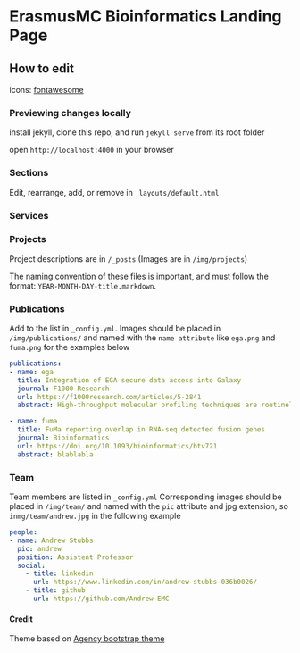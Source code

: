 # ErasmusMC Bioinformatics Landing Page

## How to edit

icons: [fontawesome](http://fontawesome.io/icons/)

### Previewing changes locally

install jekyll, clone this repo, and run `jekyll serve` from its root folder

open `http://localhost:4000` in your browser

### Sections

Edit, rearrange, add, or remove in `_layouts/default.html`

### Services

### Projects

Project descriptions are in `/_posts` (Images are in `/img/projects`)

The naming convention of these files is important, and must follow the format: `YEAR-MONTH-DAY-title.markdown`.

### Publications

Add to the list in `_config.yml`. Images should be placed in `/img/publications/` and named with the `name attribute` like `ega.png` and `fuma.png` for the examples below

```yaml
publications:
- name: ega
  title: Integration of EGA secure data access into Galaxy
  journal: F1000 Research
  url: https://f1000research.com/articles/5-2841
  abstract: High-throughput molecular profiling techniques are routinely generating vast amounts of data for translational medicine studies. Secure access controlled systems are needed to manage, store, transfer and distribute these data due to its personally identifiable nature. The European Genome-phenome Archive (EGA) was created to facilitate access and management to long-term archival of bio-molecular data.

- name: fuma
  title: FuMa reporting overlap in RNA-seq detected fusion genes
  journal: Bioinformatics
  url: https://doi.org/10.1093/bioinformatics/btv721
  abstract: blablabla
```

### Team

Team members are listed in `_config.yml` Corresponding images should be placed in `/img/team/` and named with the `pic` attribute and jpg extension,
so `inmg/team/andrew.jpg` in the following example

```yaml
people:
- name: Andrew Stubbs
  pic: andrew
  position: Assistent Professor
  social:
    - title: linkedin
      url: https://www.linkedin.com/in/andrew-stubbs-036b0026/
    - title: github
      url: https://github.com/Andrew-EMC
```


#### Credit
Theme based on [Agency bootstrap theme ](https://startbootstrap.com/template-overviews/agency/)
